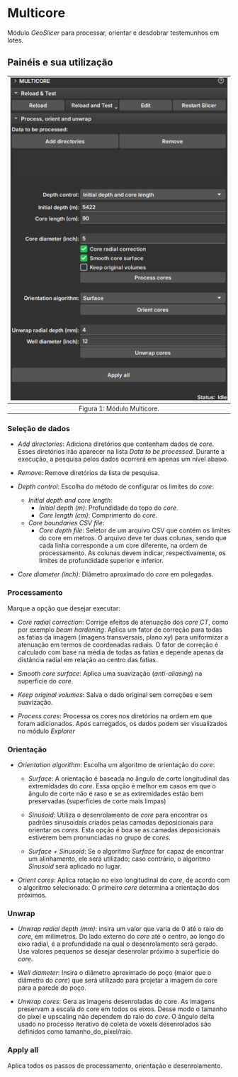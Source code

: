 # Multicore

Módulo _GeoSlicer_ para processar, orientar e desdobrar testemunhos em lotes.

## Painéis e sua utilização

| ![Figura 1](../assets/images/Multicore.png) |
|:-----------------------------------------------:|
| Figura 1: Módulo Multicore. |

### Seleção de dados

- _Add directories_: Adiciona diretórios que contenham dados de _core_. Esses diretórios irão aparecer na lista _Data to be processed_. Durante a execução, a pesquisa pelos dados ocorrerá em apenas um nível abaixo.

- _Remove_: Remove diretórios da lista de pesquisa.

- _Depth control_: Escolha do método de configurar os limites do _core_:
    - _Initial depth and core length_:
        - _Initial depth (m)_: Profundidade do topo do _core_.
        - _Core length (cm)_: Comprimento do _core_.
    - _Core boundaries CSV file_:
        - _Core depth file_: Seletor de um arquivo CSV que contém os limites do core em metros. O arquivo deve ter duas colunas, sendo que cada linha corresponde a um core diferente, na ordem de processamento. As colunas devem indicar, respectivamente, os limites de profundidade superior e inferior.

- _Core diameter (inch)_: Diâmetro aproximado do _core_ em polegadas.

### Processamento
Marque a opção que desejar executar:

- _Core radial correction_: Corrige efeitos de atenuação dos _core CT_, como por exemplo _beam hardening_. Aplica um fator de correção para todas as fatias da imagem (imagens transversais, plano xy) para uniformizar a atenuação em termos de coordenadas radiais. O fator de correção é calculado com base na média de todas as fatias e depende apenas da distância radial em relação ao centro das fatias.

- _Smooth core surface_: Aplica uma suavização (_anti-aliasing_) na superfície do _core_.

- _Keep original volumes_: Salva o dado original sem correções e sem suavização.

- _Process cores_: Processa os cores nos diretórios na ordem em que foram adicionados. Após carregados, os dados podem ser visualizados no módulo _Explorer_ 

### Orientação
- _Orientation algorithm_: Escolha um algoritmo de orientação do _core_:
    - _Surface_: A orientação é baseada no ângulo de corte longitudinal das extremidades do _core_. Essa opção é melhor em casos em que o ângulo de corte não é raso e se as extremidades estão bem preservadas (superfícies de corte mais limpas)
        
    - _Sinusoid_: Utiliza o desenrolamento de _core_ para encontrar os padrões sinusoidais criados pelas camadas deposicionais para orientar os _cores_. Esta opção é boa se as camadas deposicionais estiverem bem pronunciadas no grupo de _cores_.
        
    - _Surface + Sinusoid_: Se o algoritmo _Surface_ for capaz de encontrar um alinhamento, ele será utilizado; caso contrário, o algoritmo _Sinusoid_ será aplicado no lugar.
   
- _Orient cores_: Aplica rotação no eixo longitudinal do _core_, de acordo com o algoritmo selecionado. O primeiro _core_ determina a orientação dos próximos.

### Unwrap
- _Unwrap radial depth (mm)_: insira um valor que varia de 0 até o raio do _core_, em milímetros. Do lado externo do _core_ até o centro, ao longo do eixo radial, é a profundidade na qual o desenrolamento será gerado. Use valores pequenos se desejar desenrolar próximo à superfície do _core_.

- _Well diameter_: Insira o diâmetro aproximado do poço (maior que o diâmetro do _core_) que será utilizado para projetar a imagem do core para a parede do poço.

- _Unwrap cores_: Gera as imagens desenroladas do core. As imagens preservam a escala do core em todos os eixos. Desse modo o tamanho do pixel e upscaling não dependem do raio do _core_. O ângulo delta usado no processo iterativo de coleta de voxels desenrolados são definidos como tamanho_do_pixel/raio.

### Apply all
Aplica todos os passos de processamento, orientação e desenrolamento.
